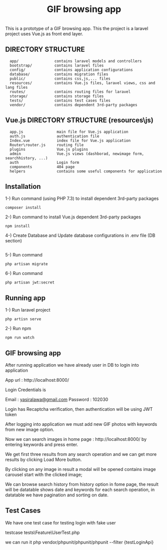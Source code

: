<p align="center">
    <h1 align="center">GIF browsing app</h1>
    <br>
    This is a prototype of a GIF browsing app.
    This the project is a laravel project uses Vue.js as front end layer.
    
</p>

DIRECTORY STRUCTURE
-------------------

      app/                contains laravel models and controllers
      bootstrap/          contains laravel files
      config/             contains application configurations
      database/           contains migration files
      public/             contains css,js,... files
      resources/          contains Vue.js files, laravel views, css and lang files
      routes/             contains routing files for laravel
      storage/            contains storage files
      tests/              contains test cases files
      vendor/             contains dependent 3rd-party packages

Vue.js DIRECTORY STRUCTURE (resources\js)
-------------------
      app.js               main file for Vue.js application
      auth.js              authentication file
      Index.vue            index file for Vue.js application
      Router\router.js     routing file
      plugins              Vue.js plugins
      admin                Vue.js views (dashborad, newimage form, searchhistory, ...)
      auth                 Login form
      components           404 page
      helpers              contains some useful components for application


## Installation
1-) Run command (using PHP 7.3) to install dependent 3rd-party packages
```
composer install
```
2-) Run command  to install Vue.js dependent 3rd-party packages
```
npm install
```
4-) Create Database and Update database configurations in .env file (DB section)
```
```
5-) Run command
```
php artisan migrate
```
6-) Run command 
```
php artisan jwt:secret
```

## Running app
1-) Run laravel project
```
php artisn serve
```
2-) Run npm
```
npm run watch
```

## GIF browsing app

After running application we have already user in DB to login into application

App url : http://localhost:8000/ 

Login Credentials is

Email : yasiralawa@gmail.com
Password : 102030 

Login has Recaptcha verification, then authentication will be using JWT token

After logging into application we must add new GIF photos with keywords from new image option.

Now we can search images in home page : http://localhost:8000/ by entering keywords and press enter.

We get first three results from any search operation and we can get more results by clicking Load More button.

By clicking on any image in result a modal will be opened contains image carousel start with the clicked image;

We can browse search history from history option in fome page, the result will be datatable shows date and keywords for each search operation, in datatable we have pagination and sorting on date.


## Test Cases

We have one test case for testing login with fake user

testcase tests\Feature\UserTest.php

we can run it php vendor/phpunit/phpunit/phpunit  --filter  {testLoginApi}